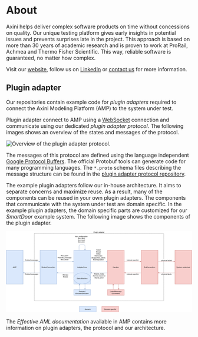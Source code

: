# About

Axini helps deliver complex software products on time without concessions on quality. Our unique testing platform gives early insights in potential issues and prevents surprises late in the project. This approach is based on more than 30 years of academic research and is proven to work at ProRail, Achmea and Thermo Fisher Scientific. This way, reliable software is guaranteed, no matter how complex.

Visit our <a href="https://www.axini.com">website</a>, follow us on <a href="https://www.linkedin.com/company/axini">LinkedIn</a> or <a href="https://www.axini.com/contact">contact us</a> for more information.

## Plugin adapter

Our repositories contain example code for *plugin adapters* required to connect the Axini Modeling Platform (AMP) to the system under test.

Plugin adapter connect to AMP using a <a href="https://en.wikipedia.org/wiki/WebSocket">WebSocket</a> connection and communicate using our dedicated *plugin adapter protocol*. The following images shows an overview of the states and messages of the protocol.

<img src="https://github.com/Axini/.github/assets/164359185/f0299e5d-e369-40f0-ac71-aa82051e6c57" alt="Overview of the plugin adapter protocol.">

The messages of this protocol are defined using the language independent <a href="https://protobuf.dev">Google Protocol Buffers</a>. The official Protobuf tools can generate code for many programming languages. The `*.proto` schema files describing the message structure can be found in the <a href="https://github.com/Axini/plugin-adapter-protocol">plugin adapter protocol repository</a>.

The example plugin adapters follow our in-house architecture. It aims to separate concerns and maximize reuse. As a result, many of the components can be reused in your own plugin adapters. The components that communicate with the system under test are domain specific. In the example plugin adapters, the domain specific parts are customized for our *SmartDoor* example system. The following image shows the components of the plugin adapter.

<img src="https://github.com/Axini/.github/blob/main/profile/plugin_adapter_architecture.png" alt="Overview of the plugin adapter components.">

The *Effective AML documentation* available in AMP contains more information on plugin adapters, the protocol and our architecture.
